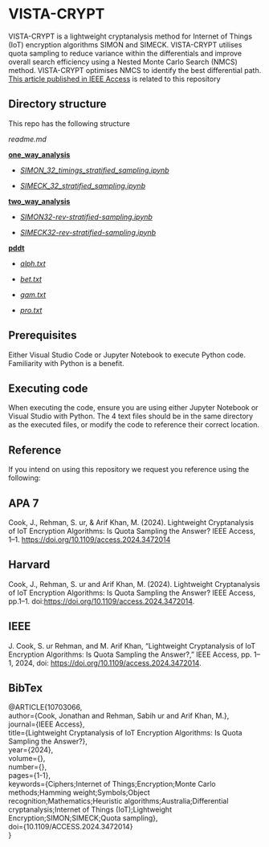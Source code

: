# VISTA-CRYPT 
VISTA-CRYPT is a lightweight cryptanalysis method for Internet of Things (IoT) encryption algorithms SIMON and SIMECK. VISTA-CRYPT utilises quota sampling to reduce variance within the differentials and improve overall search efficiency using a Nested Monte Carlo Search (NMCS) method. VISTA-CRYPT optimises NMCS to identify the best differential path. [This article published in IEEE Access](https://ieeexplore.ieee.org/abstract/document/10703066/) is related to this repository

## Directory structure
This repo has the following structure

_readme.md_

[__one_way_analysis__](https://github.com/johncook1979/simon-cryptanalysis/tree/main/one_way_analysis)

*   [_SIMON_32_timings_stratified_sampling.ipynb_](https://github.com/johncook1979/simon-cryptanalysis/blob/main/one_way_analysis/SIMON_32_timings_stratified_sampling.ipynb)
  
*  [_SIMECK_32_stratified_sampling.ipynb_](https://github.com/johncook1979/simon-cryptanalysis/blob/main/one_way_analysis/SIMECK_32_stratified_sampling.ipynb)
  
[__two_way_analysis__](https://github.com/johncook1979/simon-cryptanalysis/tree/main/two_way_analysis)

*  [_SIMON32-rev-stratified-sampling.ipynb_](https://github.com/johncook1979/simon-cryptanalysis/blob/main/two_way_analysis/SIMON32-rev-stratified-sampling.ipynb)
  
*  [_SIMECK32-rev-stratified-sampling.ipynb_](https://github.com/johncook1979/simon-cryptanalysis/blob/main/two_way_analysis/SIMECK32-rev-stratified-sampling.ipynb)
  
[__pddt__](https://github.com/johncook1979/simon-cryptanalysis/tree/main/pddt)

*  [_alph.txt_](https://github.com/johncook1979/simon-cryptanalysis/blob/main/pddt/alph.txt)
  
*  [_bet.txt_](https://github.com/johncook1979/simon-cryptanalysis/blob/main/pddt/bet.txt)
  
* [_gam.txt_](https://github.com/johncook1979/simon-cryptanalysis/blob/main/pddt/gam.txt)
  
*  [_pro.txt_](https://github.com/johncook1979/simon-cryptanalysis/blob/main/pddt/pro.txt)

## Prerequisites
Either Visual Studio Code or Jupyter Notebook to execute Python code. 
Familiarity with Python is a benefit.

## Executing code
When executing the code, ensure you are using either Jupyter Notebook or Visual Studio with Python. The 4 text files should be in the same directory as the executed files, or modify the code to reference their correct location.

## Reference
If you intend on using this repository we request you reference using the following:

## APA 7
Cook, J., Rehman, S. ur, & Arif Khan, M. (2024). Lightweight Cryptanalysis of IoT Encryption Algorithms: Is Quota Sampling the Answer? IEEE Access, 1–1. https://doi.org/10.1109/access.2024.3472014

## Harvard
Cook, J., Rehman, S. ur and Arif Khan, M. (2024). Lightweight Cryptanalysis of IoT Encryption Algorithms: Is Quota Sampling the Answer? IEEE Access, pp.1–1. doi:https://doi.org/10.1109/access.2024.3472014.

## IEEE
J. Cook, S. ur Rehman, and M. Arif Khan, “Lightweight Cryptanalysis of IoT Encryption Algorithms: Is Quota Sampling the Answer?,” IEEE Access, pp. 1–1, 2024, doi: https://doi.org/10.1109/access.2024.3472014.

## BibTex
@ARTICLE{10703066,  
  author={Cook, Jonathan and Rehman, Sabih ur and Arif Khan, M.},  
  journal={IEEE Access},   
  title={Lightweight Cryptanalysis of IoT Encryption Algorithms: Is Quota Sampling the Answer?},   
  year={2024},  
  volume={},  
  number={},  
  pages={1-1},  
  keywords={Ciphers;Internet of Things;Encryption;Monte Carlo methods;Hamming weight;Symbols;Object recognition;Mathematics;Heuristic algorithms;Australia;Differential cryptanalysis;Internet of Things (IoT);Lightweight Encryption;SIMON;SIMECK;Quota sampling},  
  doi={10.1109/ACCESS.2024.3472014}  
}

